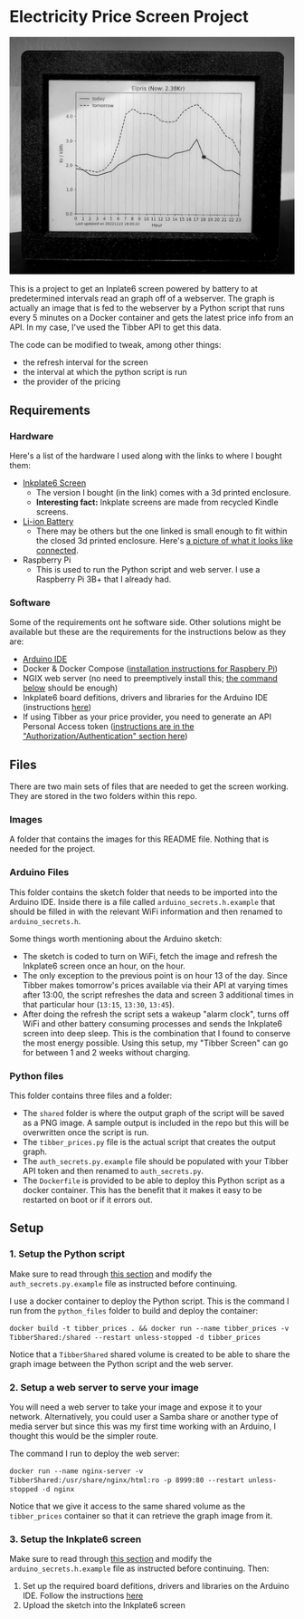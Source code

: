 # Electricity Price Screen Project

![tibber_screen](./images/tibber_screen.jpg)

This is a project to get an Inplate6 screen powered by battery to at predetermined intervals read an graph off of a webserver. The graph is actually an image that is fed to the webserver by a Python script that runs every 5 minutes on a Docker container and gets the latest price info from an API. In my case, I've used the Tibber API to get this data.

The code can be modified to tweak, among other things:

- the refresh interval for the screen
- the interval at which the python script is run
- the provider of the pricing

## Requirements

### Hardware

Here's a list of the hardware I used along with the links to where I bought them:

- [Inkplate6 Screen](https://e-radionica.com/en/inkplate-6-v2-with-enclosure.html)
  - The version I bought (in the link) comes with a 3d printed enclosure.
  - **Interesting fact:** Inkplate screens are made from recycled Kindle screens.
- [Li-ion Battery](https://e-radionica.com/en/li-ion-battery-1200mah.html)
  - There may be others but the one linked is small enough to fit within the closed 3d printed enclosure. Here's [a picture of what it looks like connected](./images/inkplate_and_battery.jpg).
- Raspberry Pi
  - This is used to run the Python script and web server. I use a Raspberry Pi 3B+ that I already had.

### Software

Some of the requirements ont he software side. Other solutions might be available but these are the requirements for the instructions below as they are:

- [Arduino IDE](https://www.arduino.cc/en/software)
- Docker & Docker Compose ([installation instructions for Raspbery Pi](https://dev.to/elalemanyo/how-to-install-docker-and-docker-compose-on-raspberry-pi-1mo))
- NGIX web server (no need to preemptively install this; [the command below](#2-setup-a-web-server-to-serve-your-image) should be enough)
- Inkplate6 board defitions, drivers and libraries for the Arduino IDE (instructions [here](https://inkplate.readthedocs.io/en/latest/get-started.html#arduino))
- If using Tibber as your price provider, you need to generate an API Personal Access token ([instructions are in the "Authorization/Authentication" section here](https://developer.tibber.com/docs/guides/calling-api))

## Files

There are two main sets of files that are needed to get the screen working. They are stored in the two folders within this repo.

### Images

A folder that contains the images for this README file. Nothing that is needed for the project.

### Arduino Files

This folder contains the sketch folder that needs to be imported into the Arduino IDE. Inside there is a file called `arduino_secrets.h.example` that should be filled in with the relevant WiFi information and then renamed to `arduino_secrets.h`.

Some things worth mentioning about the Arduino sketch:

- The sketch is coded to turn on WiFi, fetch the image and refresh the Inkplate6 screen once an hour, on the hour.
- The only exception to the previous point is on hour 13 of the day. Since Tibber makes tomorrow's prices available via their API at varying times after 13:00, the script refreshes the data and screen 3 additional times in that particular hour (`13:15`, `13:30`, `13:45`).
- After doing the refresh the script sets a wakeup "alarm clock", turns off WiFi and other battery consuming processes and sends the Inkplate6 screen into deep sleep. This is the combination that I found to conserve the most energy possible. Using this setup, my "Tibber Screen" can go for between 1 and 2 weeks without charging.

### Python files

This folder contains three files and a folder:

- The `shared` folder is where the output graph of the script will be saved as a PNG image. A sample output is included in the repo but this will be overwritten once the script is run.
- The `tibber_prices.py` file is the actual script that creates the output graph.
- The `auth_secrets.py.example` file should be populated with your Tibber API token and then renamed to `auth_secrets.py`.
- The `Dockerfile` is provided to be able to deploy this Python script as a docker container. This has the benefit that it makes it easy to be restarted on boot or if it errors out.

## Setup

### 1. Setup the Python script

Make sure to read through [this section](#python-files) and modify the `auth_secrets.py.example` file as instructed before continuing.

I use a docker container to deploy the Python script. This is the command I run from the `python_files` folder to build and deploy the container:

```console
docker build -t tibber_prices . && docker run --name tibber_prices -v TibberShared:/shared --restart unless-stopped -d tibber_prices
```

Notice that a `TibberShared` shared volume is created to be able to share the graph image between the Python script and the web server.

### 2. Setup a web server to serve your image

You will need a web server to take your image and expose it to your network. Alternatively, you could user a Samba share or another type of media server but since this was my first time working with an Arduino, I thought this would be the simpler route.

The command I run to deploy the web server:

```console
docker run --name nginx-server -v TibberShared:/usr/share/nginx/html:ro -p 8999:80 --restart unless-stopped -d nginx
```

Notice that we give it access to the same shared volume as the `tibber_prices` container so that it can retrieve the graph image from it.

### 3. Setup the Inkplate6 screen

Make sure to read through [this section](#arduino-files) and modify the `arduino_secrets.h.example` file as instructed before continuing. Then:

1. Set up the required board defitions, drivers and libraries on the Arduino IDE. Follow the instructions [here](https://inkplate.readthedocs.io/en/latest/get-started.html#arduino)
2. Upload the sketch into the Inkplate6 screen
